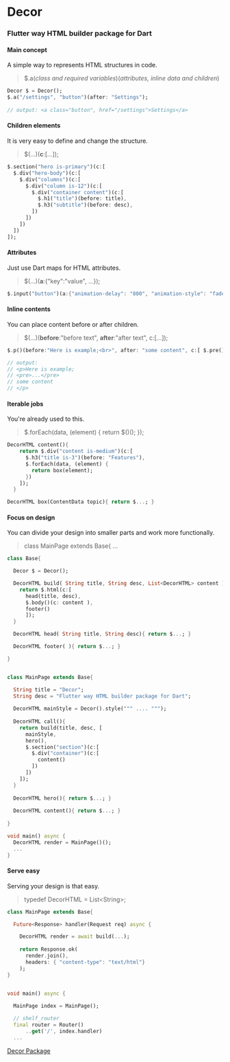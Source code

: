 
Decor
=====

### Flutter way HTML builder package for Dart

#### Main concept

A simple way to represents HTML structures in code.
> $.a(_class and required variables_)(_attributes, inline data and children_)

```dart
Decor $ = Decor();
$.a("/settings", "button")(after: "Settings");   
      
// output: <a class="button", href="/settings">Settings</a>
```

#### Children elements

It is very easy to define and change the structure.

> $(...)(**c**:\[...\]);

```dart
$.section("hero is-primary")(c:[
  $.div("hero-body")(c:[
    $.div("columns")(c:[
      $.div("column is-12")(c:[
        $.div("container content")(c:[
          $.h1("title")(before: title),
          $.h3("subtitle")(before: desc),
        ])
      ])
    ])
  ])
]);
```

#### Attributes

Just use Dart maps for HTML attributes.

> $(...)(**a**:{"key":"value", ...});

```dart
$.input("button")(a:{"animation-delay": "800", "animation-style": "fade-in"});
```

#### Inline contents

You can place content before or after children.

> $(...)(**before**:"before text", **after**:"after text", c:\[...\]);

```dart
$.p()(before:"Here is example;<br>", after: "some content", c:[ $.pre()(...) ]);

// output: 
// <p>Here is example; 
// <pre>...</pre> 
// some content 
// </p>
```

#### Iterable jobs

You're already used to this.

> $.forEach(data, (element) { return $()(); });

```dart
DecorHTML content(){
    return $.div("content is-medium")(c:[
      $.h3("title is-3")(before: "Features"),
      $.forEach(data, (element) {
        return box(element);
      })
    ]);
  }

DecorHTML box(ContentData topic){ return $...; }

```


#### Focus on design

You can divide your design into smaller parts and work more functionally.

> class MainPage extends Base{ ...

```dart
class Base{

  Decor $ = Decor();

  DecorHTML build( String title, String desc, List<DecorHTML> content ){
    return $.html(c:[
      head(title, desc),
      $.body()(c: content ), 
      footer()
      ]);
  }

  DecorHTML head( String title, String desc){ return $...; }

  DecorHTML footer( ){ return $...; }

}


class MainPage extends Base{

  String title = "Decor";
  String desc = "Flutter way HTML builder package for Dart";
  
  DecorHTML mainStyle = Decor().style(""" .... """);
      
  DecorHTML call(){
    return build(title, desc, [
      mainStyle,
      hero(),
      $.section("section")(c:[
        $.div("container")(c:[
          content()
        ])
      ])
    ]);
  }
  
  DecorHTML hero(){ return $...; }
  
  DecorHTML content(){ return $...; }
  
}

void main() async {
  DecorHTML render = MainPage()();
  ...
}

```

#### Serve easy

Serving your design is that easy.

> typedef DecorHTML = List\<String\>;

```dart
class MainPage extends Base{

  Future<Response> handler(Request req) async {

    DecorHTML render = await build(...);
    
    return Response.ok(
      render.join(),
      headers: { "content-type": "text/html"}
    );      
}


void main() async {
  
  MainPage index = MainPage();

  // shelf_router  
  final router = Router()
      ..get('/', index.handler)
  ...  
```
[Decor Package](https://pub.dev/packages/decor) 